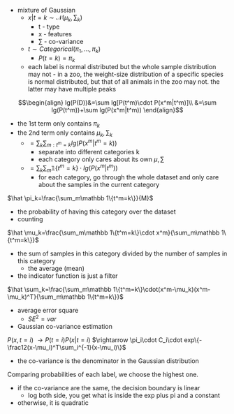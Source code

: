 - mixture of Gaussian
	- $x|t=k\sim \mathcal N(\mu_k,\sum_k)$
		- t - type
		- x - features
		- $\sum$ - co-variance
	- $t\sim Categorical(\pi_1,...,\pi_k)$
		- $P(t=k)=\pi_k$
	- each label is normal distributed but the whole sample distribution may not
			- in a zoo, the weight-size distribution of a specific species is normal distributed, but that of all animals in the zoo may not. the latter may have multiple peaks

$$\begin{align}
lg(P(D))&=\sum lg[P(t^m)\cdot P(x^m|t^m)]\\
&=\sum lg(P(t^m))+\sum lg(P(x^m|t^m))
\end{align}$$
- the 1st term only contains $\pi_k$
- the 2nd term only contains $\mu_k,\sum_k$
	- $=\sum_k\sum_{m:t^m=k}lg(P(x^m|t^m=k))$
		- separate into different categories k
		- each category only cares about its own $\mu,\sum$
	- $=\sum_k\sum_m\mathbb 1\{t^m=k\}\cdot lg(P(x^m|t^m))$
		- for each category, go through the whole dataset and only care about the samples in the current category  

$\hat \pi_k=\frac{\sum_m\mathbb 1\{t^m=k\}}{M}$
- the probability of having this category over the dataset
- counting 

$\hat \mu_k=\frac{\sum_m\mathbb 1\{t^m=k\}\cdot x^m}{\sum_m\mathbb 1\{t^m=k\}}$
- the sum of samples in this category divided by the number of samples in this category
	- the average (mean)
- the indicator function is just a filter

$\hat \sum_k=\frac{\sum_m\mathbb 1\{t^m=k\}\cdot(x^m-\mu_k)(x^m-\mu_k)^T}{\sum_m\mathbb 1\{t^m=k\}}$
- average error square
	- $SE^2=var$
- Gaussian co-variance estimation


$P(x,t=i)$
$\rightarrow P(t=i)P(x|t=i)$
$\rightarrow \pi_i\cdot C_i\cdot exp\{-\frac12(x-\mu_i)^T\sum_i^{-1}(x-\mu_i)\}$
- the co-variance is the denominator in the Gaussian distribution


Comparing probabilities of each label, we choose the highest one.
- if the co-variance are the same, the decision boundary is linear
	- log both side, you get what is inside the exp plus pi and a constant
- otherwise, it is quadratic
